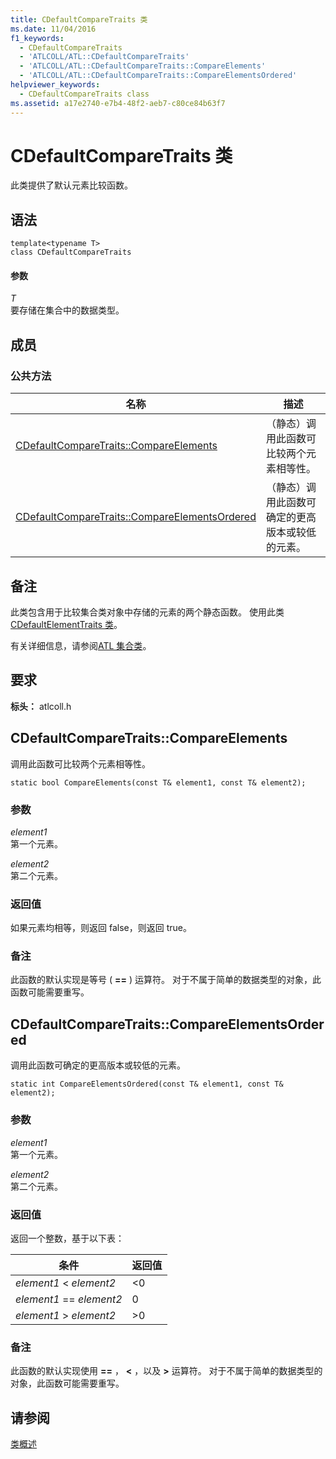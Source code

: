 ```yaml
---
title: CDefaultCompareTraits 类
ms.date: 11/04/2016
f1_keywords:
  - CDefaultCompareTraits
  - 'ATLCOLL/ATL::CDefaultCompareTraits'
  - 'ATLCOLL/ATL::CDefaultCompareTraits::CompareElements'
  - 'ATLCOLL/ATL::CDefaultCompareTraits::CompareElementsOrdered'
helpviewer_keywords:
  - CDefaultCompareTraits class
ms.assetid: a17e2740-e7b4-48f2-aeb7-c80ce84b63f7
---
```

# <a name="cdefaultcomparetraits-class"></a>CDefaultCompareTraits 类

此类提供了默认元素比较函数。

## <a name="syntax"></a>语法

```
template<typename T>
class CDefaultCompareTraits
```

#### <a name="parameters"></a>参数

*T*<br/>
要存储在集合中的数据类型。

## <a name="members"></a>成员

### <a name="public-methods"></a>公共方法

|名称|描述|
|----------|-----------------|
|[CDefaultCompareTraits::CompareElements](#compareelements)|（静态）调用此函数可比较两个元素相等性。|
|[CDefaultCompareTraits::CompareElementsOrdered](#compareelementsordered)|（静态）调用此函数可确定的更高版本或较低的元素。|

## <a name="remarks"></a>备注

此类包含用于比较集合类对象中存储的元素的两个静态函数。 使用此类[CDefaultElementTraits 类](../../atl/reference/cdefaultelementtraits-class.md)。

有关详细信息，请参阅[ATL 集合类](../../atl/atl-collection-classes.md)。

## <a name="requirements"></a>要求

**标头：** atlcoll.h

##  <a name="compareelements"></a>  CDefaultCompareTraits::CompareElements

调用此函数可比较两个元素相等性。

```
static bool CompareElements(const T& element1, const T& element2);
```

### <a name="parameters"></a>参数

*element1*<br/>
第一个元素。

*element2*<br/>
第二个元素。

### <a name="return-value"></a>返回值

如果元素均相等，则返回 false，则返回 true。

### <a name="remarks"></a>备注

此函数的默认实现是等号 ( **==** ) 运算符。 对于不属于简单的数据类型的对象，此函数可能需要重写。

##  <a name="compareelementsordered"></a>  CDefaultCompareTraits::CompareElementsOrdered

调用此函数可确定的更高版本或较低的元素。

```
static int CompareElementsOrdered(const T& element1, const T& element2);
```

### <a name="parameters"></a>参数

*element1*<br/>
第一个元素。

*element2*<br/>
第二个元素。

### <a name="return-value"></a>返回值

返回一个整数，基于以下表：

|条件|返回值|
|---------------|------------------|
|*element1* < *element2*|<0|
|*element1* == *element2*|0|
|*element1* > *element2*|>0|

### <a name="remarks"></a>备注

此函数的默认实现使用 **==** ， **\<** ，以及 **>** 运算符。 对于不属于简单的数据类型的对象，此函数可能需要重写。

## <a name="see-also"></a>请参阅

[类概述](../../atl/atl-class-overview.md)
